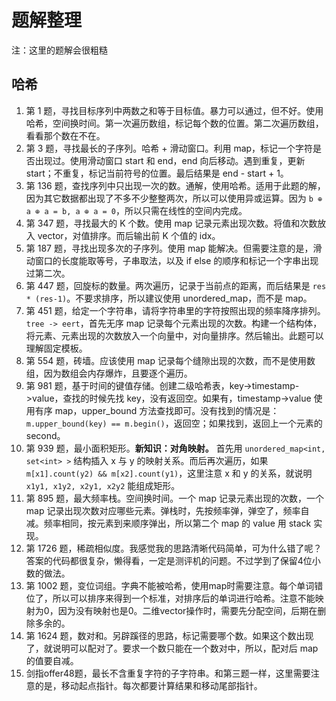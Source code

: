 # 题解整理

注：这里的题解会很粗糙

## 哈希

1. 第 1 题，寻找目标序列中两数之和等于目标值。暴力可以通过，但不好。使用哈希，空间换时间。第一次遍历数组，标记每个数的位置。第二次遍历数组，看看那个数在不在。
2. 第 3 题，寻找最长的子序列。哈希 + 滑动窗口。利用 map，标记一个字符是否出现过。使用滑动窗口 start 和 end，end 向后移动。遇到重复，更新 start；不重复，标记当前符号的位置。最后结果是 end - start + 1。
3. 第 136 题，查找序列中只出现一次的数。通解，使用哈希。适用于此题的解，因为其它数据都出现了不多不少整整两次，所以可以使用异或运算。因为 `b ⊕ a ⊕ a = b, a ⊕ a = 0`，所以只需在线性的空间内完成。
4. 第 347 题，寻找最大的 K 个数。使用 map 记录元素出现次数。将值和次数放入 vector，对值排序。而后输出前 K 个值的 idx。
5. 第 187 题，寻找出现多次的子序列。使用 map 能解决。但需要注意的是，滑动窗口的长度能取等号，子串取法，以及 if else 的顺序和标记一个字串出现过第二次。
6. 第 447 题，回旋标的数量。两次遍历，记录于当前点的距离，而后结果是 `res * (res-1)`。不要求排序，所以建议使用 unordered_map，而不是 map。
7. 第 451 题，给定一个字符串，请将字符串里的字符按照出现的频率降序排列。`tree -> eert`，首先无序 map 记录每个元素出现的次数。构建一个结构体，将元素、元素出现的次数放入一个向量中，对向量排序。然后输出。此题可以理解固定模板。
8. 第 554 题，砖墙。应该使用 map 记录每个缝隙出现的次数，而不是使用数组，因为数组会内存爆炸，且要逐个遍历。
9. 第 981 题，基于时间的键值存储。创建二级哈希表，key->timestamp->value，查找的时候先找 key，没有返回空。如果有，timestamp->value 使用有序 map，upper_bound 方法查找即可。没有找到的情况是：`m.upper_bound(key) == m.begin()`，返回空；如果找到，返回上一个元素的 second。
10. 第 939 题，最小面积矩形。**新知识：对角映射。** 首先用 `unordered_map<int, set<int> >` 结构插入 x 与 y 的映射关系。而后再次遍历，如果`m[x1].count(y2) && m[x2].count(y1)`，这里注意 x 和 y 的关系，就说明`x1y1, x1y2, x2y1, x2y2` 能组成矩形。
11. 第 895 题，最大频率栈。空间换时间。一个 map 记录元素出现的次数，一个 map 记录出现次数对应哪些元素。弹栈时，先按频率弹，弹空了，频率自减。频率相同，按元素到来顺序弹出，所以第二个 map 的 value 用 stack 实现。
12. 第 1726 题，稀疏相似度。我感觉我的思路清晰代码简单，可为什么错了呢？答案的代码都很复杂，懒得看，一定是测评机的问题。不过学到了保留4位小数的做法。
13. 第 1002 题，变位词组。字典不能被哈希，使用map时需要注意。每个单词错位了，所以可以排序来得到一个标准，对排序后的单词进行哈希。注意不能映射为0，因为没有映射也是0。二维vector操作时，需要先分配空间，后期在删除多余的。
14. 第 1624 题，数对和。另辟蹊径的思路，标记需要哪个数。如果这个数出现了，就说明可以配对了。要求一个数只能在一个数对中，所以，配对后 map 的值要自减。
15. 剑指offer48题，最长不含重复字符的子字符串。和第三题一样，这里需要注意的是，移动起点指针。每次都要计算结果和移动尾部指针。